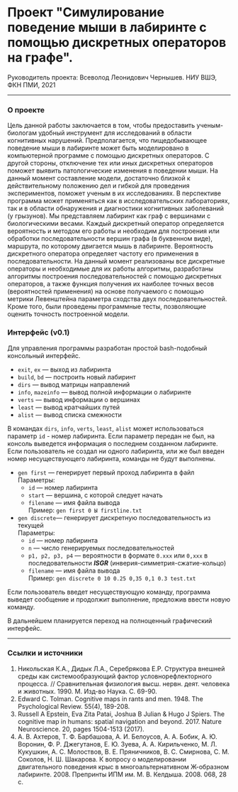 # Проект "Симулирование поведение мыши в лабиринте с помощью дискретных операторов на графе".
Руководитель проекта: Всеволод Леонидович Чернышев.
НИУ ВШЭ, ФКН ПМИ, 2021
***
### О проекте ###
Цель данной работы заключается в том, чтобы предоставить ученым-биологам удобный инструмент для исследований в области когнитивных нарушений. Предполагается, что пищедобывающее поведение мыши в лабиринте может быть моделировано в компьютерной программе с помощью дискретных операторов. С другой стороны, отключение тех или иных дискретных операторов поможет выявить патологические изменения в поведении мыши. На данный момент составление модели, достаточно близкой к действительному положению дел и гибкой для проведения экспериментов, поможет ученым в их исследованиях. В перспективе программа может применяться как в исследовательских лабораториях, так и в области обнаружения и диагностики когнитивных заболеваний (у грызунов).
Мы представляем лабиринт как граф с вершинами с биологическими весами. Каждый дискретный оператор определяется вероятность и методом его работы и необходим для построения или обработки последовательности вершин графа (в буквенном виде), маршрута, по которому двигается мышь в лабиринте. Вероятность дискретного оператора определяет частоту его применения в последовательности.
На данный момент реализованы все дискретные операторы и необходимые для их работы алгоритмы, разработаны алгоритмы построения последовательностей с помощью дискретных операторов, а также функция получения их наиболее точных весов (вероятностей применения) на основе получаемого с помощью метрики Левенштейна параметра сходства двух последовательностей. Кроме того, были проведены программные тесты, позволяющие оценить точность построенной модели.

### Интерфейс (v0.1) ###
Для управления программы разработан простой bash-подобный консольный интерфейс.
* `exit`, `ex` — выход из лабиринта
* `build`, `bd` — построить новый лабиринт
* `dirs` — вывод матрицы направлений
* `info`, `mazeinfo` — вывод полной информации о лабиринте
* `verts` — вывод информации о вершинах
* `least` — вывод кратчайших путей
* `alist` — вывод списка смежности

В командах `dirs`, `info`, `verts`, `least`,  `alist` может использоваться параметр `id` - номер лабиринта. Если параметр передан не был, на консоль выведется информация о последнем созданном лабиринте. Если пользователь не создал ни одного лабиринта, или же был введен номер несуществующего лабиринта, команды не будут выполнены.

* `gen first` — генерирует первый проход лабиринта в файл\
    Параметры:
    * `id` — номер лабиринта
	* `start` — вершина, с которой следует начать
	* `filename` —  имя файла вывода\
    Пример: `gen first 0 Ы firstline.txt`
* `gen discrete`— генерирует дискретную последовательность из текущей\
Параметры:
    * `id` — номер лабиринта
	* `n` — число генерируемых последовательностей
	* `p1, p2, p3, p4` — вероятности в формате `0.xxx` или `0,xxx` в последовательности __*ISGR*__ (инверия-симметрия-сжатие-кольцо)
	* `filename` — имя файла вывода\
	Пример: `gen discrete 0 10 0.25 0,35 0,1 0.3 test.txt`
	
Если пользователь введет несуществующую команду, программа выведет сообщение и продолжит выполнение, предложив ввести новую команду.

В дальнейшем планируется переход на полноценный графический интерфейс.
***
### Ссылки и источники ###
1. Никольская К.А., Дидык Л.А., Серебрякова Е.Р. Структура внешней среды как системообразующий фактор условнорефлекторного процесса. // Сравнительная физиология высш. нервн. деят. человека и животных. 1990. М. Изд-во Наука. С. 69-90.
2. Edward C. Tolman. Cognitive maps in rants and men. 1948. The Psychological Review. 55(4), 189-208.
3. Russell A Epstein, Eva Zita Patai, Joshua B Julian & Hugo J Spiers. The cognitive map in humans: spatial navigation and beyond. 2017. Nature Neuroscience. 20, pages 1504-1513 (2017).
4. А. В. Ахтеров, Т. Ф. Барбашова, А. И. Белоусов, А. А. Бобик, А. Ю. Воронин, Ф. Р. Джегутанов, Е. Ю. Зуева, А. А. Кирильченко, М. Л. Кукушкин, А. С. Молоствов, В. Е. Пряничников, В. С. Смирнова, С. М. Соколов, Н. Ш. Шакарова. К вопросу о моделировании двигательного поведения крыс в многоальтернативном Ж-образном лабиринте. 2008. Препринты ИПМ им. М. В. Келдыша. 2008. 068, 28 с.
